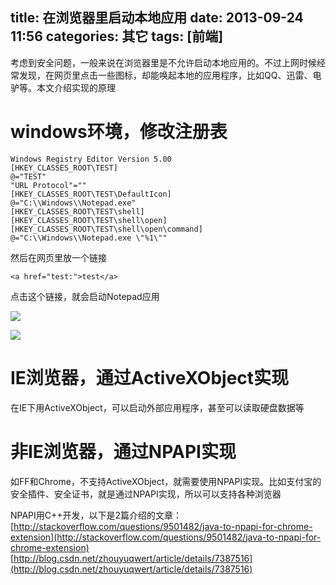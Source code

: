 title: 在浏览器里启动本地应用
date: 2013-09-24 11:56
categories: 其它
tags: [前端]
---
考虑到安全问题，一般来说在浏览器里是不允许启动本地应用的。不过上网时候经常发现，在网页里点击一些图标，却能唤起本地的应用程序，比如QQ、迅雷、电驴等。本文介绍实现的原理
<!--more-->

# windows环境，修改注册表

```
Windows Registry Editor Version 5.00
[HKEY_CLASSES_ROOT\TEST]
@="TEST"
"URL Protocol"=""
[HKEY_CLASSES_ROOT\TEST\DefaultIcon]
@="C:\\Windows\\Notepad.exe"
[HKEY_CLASSES_ROOT\TEST\shell]
[HKEY_CLASSES_ROOT\TEST\shell\open]
[HKEY_CLASSES_ROOT\TEST\shell\open\command]
@="C:\\Windows\\Notepad.exe \"%1\""
```

然后在网页里放一个链接
```
<a href="test:">test</a>
```

点击这个链接，就会启动Notepad应用 

![](http://dl.iteye.com/upload/attachment/0081/1251/f6669c76-54e4-33b0-baa6-3afaad3c34a3.png)

![](http://dl.iteye.com/upload/attachment/0081/1253/3e6b4bff-2007-356a-ab74-208e9a7d9bac.png)

# IE浏览器，通过ActiveXObject实现 

在IE下用ActiveXObject，可以启动外部应用程序，甚至可以读取硬盘数据等

# 非IE浏览器，通过NPAPI实现

如FF和Chrome，不支持ActiveXObject，就需要使用NPAPI实现。比如支付宝的安全插件、安全证书，就是通过NPAPI实现，所以可以支持各种浏览器

NPAPI用C++开发，以下是2篇介绍的文章：
[http://stackoverflow.com/questions/9501482/java-to-npapi-for-chrome-extension](http://stackoverflow.com/questions/9501482/java-to-npapi-for-chrome-extension) 
[http://blog.csdn.net/zhouyuqwert/article/details/7387516](http://blog.csdn.net/zhouyuqwert/article/details/7387516)